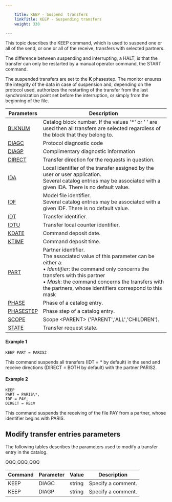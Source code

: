 ```yaml
---

    title: KEEP - Suspend  transfers
    linkTitle: KEEP - Suspending transfers
    weight: 330

---
```

This topic describes the KEEP command, which is used to <span id="About_the_KEEP_Command"></span>suspend
one or all of the send, or one or all of the receive, transfers with selected
partners.

The difference between suspending and interrupting, a HALT, is that
the transfer can only be restarted by a manual operator command, the START
command.

The suspended transfers are set to the <span style="font-weight: bold;">****K****</span>
phasestep. The monitor ensures the integrity of the data in case of suspension
and, depending on the protocol used, authorizes the restarting of the
transfer from the last synchronization point set before the interruption,
or simply from the beginning of the file.


| Parameters  | Description  |
| --- | --- |
| <a href="../../../command_summary/parameter_intro/blknum">BLKNUM</a>  | Catalog block number. If the values '*' or ' ' are used then all transfers are selected regardless of the block that they belong to. |
| <a href="">DIAGC</a>  | Protocol diagnostic code  |
| <a href="../../../command_summary/parameter_intro/diagp">DIAGP</a>  | Complimentary diagnostic information  |
| <a href="../../../command_summary/parameter_intro/direct">DIRECT</a>  | Transfer direction for the requests in question. |
| <a href="../../../command_summary/parameter_intro/ida">IDA</a>  | Local identifier of the transfer assigned by the user or user application.<br/> Several catalog entries may be associated with a given IDA. There is no default value. |
| <a href="../../../command_summary/parameter_intro/idf">IDF</a>  | Model file identifier.<br/> Several catalog entries may be associated with a given IDF. There is no default value. |
| <a href="../../../command_summary/parameter_intro/idu">IDT</a>  | Transfer identifier. |
| <a href="../../../command_summary/parameter_intro/idtu">IDTU</a>  | Transfer local counter identifier. |
| <a href="">KDATE</a>  | Command deposit date.  |
| <a href="">KTIME</a>  | Command deposit time.  |
| <a href="../../../command_summary/parameter_intro/part">PART</a> | Partner identifier.<br/> The associated value of this parameter can be either a:<br/> • *Identifier*: the command only concerns the transfers with this partner<br/> • *Mask*: the command concerns the transfers with the partners, whose identifiers correspond to this mask |
| <a href="">PHASE</a>  | Phase of a catalog entry.  |
| <a href="">PHASESTEP</a>  | Phase step of a catalog entry.  |
| <a href="../../../command_summary/parameter_intro/scope">SCOPE</a>  | Scope &lt;PARENT&gt; ('PARENT','ALL','CHILDREN').  |
| <a href="../../../command_summary/parameter_intro/state">STATE</a>  | Transfer request state.  |


#### Example 1

```
KEEP PART = PARIS2
```

This command suspends all transfers (IDT = \* by default) in the send
and receive directions (DIRECT = BOTH by default) with the partner PARIS2.

#### Example 2

```
KEEP
PART = PARIS\*,
IDF = PAY,
DIRECT = RECV
```

This command suspends the receiving of the file PAY from a partner,
whose identifier begins with PARIS.

## Modify transfer entries parameters

The following tables describes the parameters used to modify a transfer entry in the catalog.

QQQ\_QQQ\_QQQ


| Command  | Parameter  | Value  | Description  |
| --- | --- | --- | --- |
| KEEP  | DIAGC  | string  | Specify a comment.  |
| KEEP  | DIAGP  | string  | Specify a comment.  |

